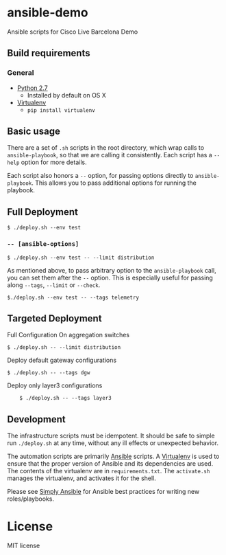 # ansible-demo

Ansible scripts for Cisco Live Barcelona Demo

## Build requirements

### General

 * [Python 2.7](https://www.python.org/)
   * Installed by default on OS X
 * [Virtualenv][]
   * `pip install virtualenv`

## Basic usage

There are a set of `.sh` scripts in the root directory, which wrap calls to
`ansible-playbook`, so that we are calling it consistently. Each script has a
`--help` option for more details.

Each script also honors a `--` option, for passing options directly to
`ansible-playbook`. This allows you to pass additional options for running the
playbook.

## Full Deployment

    $ ./deploy.sh --env test

### `-- [ansible-options]`

    $ ./deploy.sh --env test -- --limit distribution

As mentioned above, to pass arbitrary option to the `ansible-playbook` call, you
can set them after the `--` option. This is especially useful for passing along
`--tags`, `--limit` or `--check`.

    $./deploy.sh --env test -- --tags telemetry

## Targeted Deployment

Full Configuration On aggregation switches

    $ ./deploy.sh -- --limit distribution

Deploy default gateway configurations

    $ ./deploy.sh -- --tags dgw


Deploy only layer3 configurations

        $ ./deploy.sh -- --tags layer3

## Development

The infrastructure scripts must be idempotent. It should be safe to simple run
`./deploy.sh` at any time, without any ill effects or unexpected behavior.

The automation scripts are primarily [Ansible][] scripts. A [Virtualenv][] is
used to ensure that the proper version of Ansible and its dependencies are used.
The contents of the virtualenv are in `requirements.txt`. The `activate.sh`
manages the virtualenv, and activates it for the shell.

Please see [Simply Ansible][] for Ansible best practices for writing new
roles/playbooks.

# License

MIT license

 [ansible galaxy]: https://galaxy.ansible.com/
 [ansible]: https://www.ansible.com/
 [simply ansible]: https://github.com/building5/simply-ansible/tree/master/docs
 [virtualenv]: https://virtualenv.pypa.io/en/stable/
